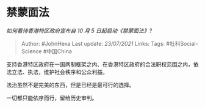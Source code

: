 # 禁蒙面法
*如何看待香港特区政府宣布自 10 月 5 日起启动《禁蒙面法》?*

> Author: #JohnHexa
Last update: *23/07/2021* 
Links:
Tags: #社科Social-Science #中国China 

 
支持香港特区政府在一国两制框架之内、在香港特区政府的合法职权范围之内，依法立法、执法，维护社会秩序和公众利益。

法治虽然不是完美的东西，但是已经是最可行的选择。

一切都只能依序而行，留给历史审判。



